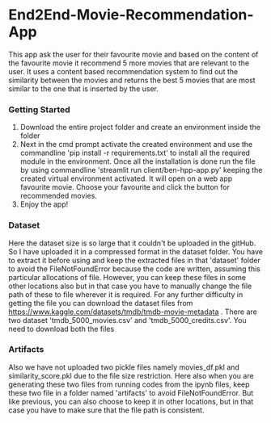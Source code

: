 # End2End-Movie-Recommendation-App
This app ask the user for their favourite movie and based on the content of the favourite movie it recommend 5 more movies that are relevant to the user. It uses a content based recommendation system to find out the similarity between the movies and returns the best 5 movies that are most similar to the one that is inserted by the user.

### Getting Started
1. Download the entire project folder and create an environment inside the folder
2. Next in the cmd prompt activate the created environment and use the commandline 'pip install -r requirements.txt' to install all the required module in the environment. Once all the installation is done run the file by using commandline 'streamlit run client/ben-hpp-app.py' keeping the created virtual environment activated.
It will open on a web app favourite movie. Choose your favourite and click the button for recommended movies.
3. Enjoy the app!

### Dataset
Here the dataset size is so large that it couldn't be uploaded in the gitHub. So I have  uploaded it in a compressed format in the dataset folder. You have to extract it before using and keep the extracted files in that 'dataset' folder to avoid the FileNotFoundError because the code are written, assuming this particular allocations of file. However, you can keep these files in some other locations also but in that case you have to manually  change the file path of these to file wherever it is required. For any further difficulty in getting the file you can download the dataset files from https://www.kaggle.com/datasets/tmdb/tmdb-movie-metadata . There are two dataset 'tmdb_5000_movies.csv' and 'tmdb_5000_credits.csv'. You need to download both the files

### Artifacts
Also we have not uploaded two pickle files namely movies_df.pkl and similarity_score.pkl due to the file size restriction. Here also when you are generating these two files from running codes from the ipynb files, keep these two file in a folder named 'artifacts' to avoid FileNotFoundError. But like previous, you can also choose to keep it in other locations, but in that case you have to make sure that the file path is consistent. 
